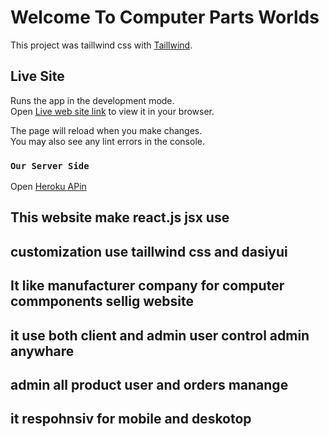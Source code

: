 # Welcome To Computer Parts Worlds

This project was taillwind css with [Taillwind](https://tailwindcss.com/).



## Live Site

Runs the app in the development mode.\
Open [Live web site link](https://computer-parts-wrold.netlify.app/login) to view it in your browser.

The page will reload when you make changes.\
You may also see any lint errors in the console.

### `Our Server Side`
Open [Heroku APin](https://nameless-oasis-38976.herokuapp.com/)

## This website make react.js jsx use
## customization use taillwind css and dasiyui
## It like manufacturer company for computer commponents sellig website
## it use both client and admin user control admin anywhare
## admin all product user and orders  manange
## it respohnsiv for mobile and deskotop
